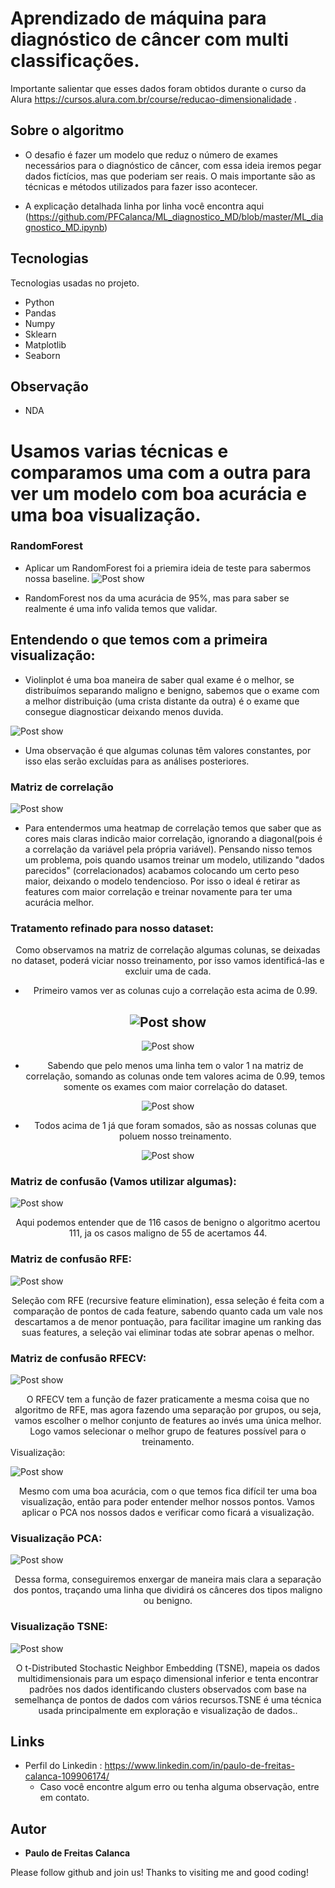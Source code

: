 # Aprendizado de máquina para diagnóstico de câncer com multi classificações.
Importante salientar que esses dados foram obtidos durante o curso da Alura https://cursos.alura.com.br/course/reducao-dimensionalidade .

## Sobre o algoritmo
* O desafio é fazer um modelo que reduz o número de exames necessários para o diagnóstico de câncer, com essa ideia iremos pegar dados fictícios, mas que poderiam ser reais. O mais importante são as técnicas e métodos utilizados para fazer isso acontecer.

* A explicação detalhada linha por linha você encontra aqui (https://github.com/PFCalanca/ML_diagnostico_MD/blob/master/ML_diagnostico_MD.ipynb)



## Tecnologias  

Tecnologias usadas no projeto.

* Python
* Pandas
* Numpy
* Sklearn
* Matplotlib
* Seaborn

## Observação 
* NDA
  
# Usamos varias técnicas e comparamos uma com a outra para ver um modelo com boa acurácia e uma boa visualização.
 ### RandomForest
* Aplicar um RandomForest foi a priemira ideia de teste para sabermos nossa baseline.
![Post show](https://github.com/PFCalanca/ML_diagnostico_MD/blob/master/core/img/rdforest.png)

* RandomForest nos da uma acurácia de 95%, mas para saber se realmente é uma info valida temos que validar.
## Entendendo o que temos com a primeira visualização:
* Violinplot é uma boa maneira de saber qual exame é o melhor, se distribuímos separando maligno e benigno, sabemos que o exame com a melhor distribuição (uma    crista distante da outra) é o exame que consegue diagnosticar deixando menos duvida.

![Post show](https://github.com/PFCalanca/ML_diagnostico_MD/blob/master/core/img/violin.png)

* Uma observação é que algumas colunas têm valores constantes, por isso elas serão excluídas para as análises posteriores.

### Matriz de correlação
![Post show](https://github.com/PFCalanca/ML_diagnostico_MD/blob/master/core/img/heatmap.png)
* Para entendermos uma heatmap de correlação temos que saber que as cores mais claras indicão maior correlação, ignorando a diagonal(pois é a correlação da variável pela própria variável). Pensando nisso temos um problema, pois quando usamos treinar um modelo, utilizando "dados parecidos" (correlacionados) acabamos colocando um certo peso maior, deixando o modelo tendencioso. Por isso o ideal é retirar as features com maior correlação e treinar novamente para ter uma acurácia melhor.

### Tratamento refinado para nosso dataset: 
  
<center>  Como observamos na matriz de correlação algumas colunas, se deixadas no dataset, poderá viciar nosso treinamento, por isso vamos identificá-las e excluir uma de cada.
  
  * Primeiro vamos ver as colunas cujo a correlação esta acima de 0.99.
 
 ![Post show](https://github.com/PFCalanca/ML_diagnostico_MD/blob/master/core/img/tratamento1.png) 
  ---
 ![Post show](https://github.com/PFCalanca/ML_diagnostico_MD/blob/master/core/img/tratamento2.png)
  
  
  * Sabendo que pelo menos uma linha tem o valor 1 na matriz de correlação, somando as colunas onde tem valores acima de 0.99, temos somente os exames com maior correlação do dataset.
 
 ![Post show](https://github.com/PFCalanca/ML_diagnostico_MD/blob/master/core/img/tratamento3.png) 
  
  * Todos acima de 1 já que foram somados, são as nossas colunas que poluem nosso treinamento.
 
  ![Post show](https://github.com/PFCalanca/ML_diagnostico_MD/blob/master/core/img/tratamento4.png) 

</center>

### Matriz de confusão (Vamos utilizar algumas): 

![Post show](https://github.com/PFCalanca/ML_diagnostico_MD/blob/master/core/img/k_best_con.png)

<center> Aqui podemos entender que de 116 casos de benigno o algoritmo acertou 111, ja os casos maligno de 55 de acertamos 44. </center>

### Matriz de confusão RFE: 

![Post show](https://github.com/PFCalanca/ML_diagnostico_MD/blob/master/core/img/RFE_conf.png)
<center> Seleção com RFE (recursive feature elimination), essa seleção é feita com a comparação de pontos de cada feature, sabendo quanto cada um vale nos descartamos a de menor pontuação, para facilitar imagine um ranking das suas features, a seleção vai eliminar todas ate sobrar apenas o melhor. </center>

### Matriz de confusão RFECV: 

![Post show](https://github.com/PFCalanca/ML_diagnostico_MD/blob/master/core/img/RFECV_conf.png)
<center> O RFECV tem a função de fazer praticamente a mesma coisa que no algoritmo de RFE, mas agora fazendo uma separação por grupos, ou seja, vamos escolher o melhor conjunto de features ao invés uma única melhor. Logo vamos selecionar o melhor grupo de features possível para o treinamento. </center

### Visualização: 

![Post show](https://github.com/PFCalanca/ML_diagnostico_MD/blob/master/core/img/sns_wpca.png)
<center> Mesmo com uma boa acurácia, com o que temos fica difícil ter uma boa visualização, então para poder entender melhor nossos pontos. Vamos aplicar o PCA nos nossos dados e verificar como ficará a visualização. </center>

### Visualização PCA:
![Post show](https://github.com/PFCalanca/ML_diagnostico_MD/blob/master/core/img/PCA.png)
<center> Dessa forma, conseguiremos enxergar de maneira mais clara a separação dos pontos, traçando uma linha que dividirá os cânceres dos tipos maligno ou benigno. </center>

### Visualização TSNE:
![Post show](https://github.com/PFCalanca/ML_diagnostico_MD/blob/master/core/img/TSNE.png)
<center> O t-Distributed Stochastic Neighbor Embedding (TSNE), mapeia os dados multidimensionais para um espaço dimensional inferior e tenta encontrar padrões nos dados identificando clusters observados com base na semelhança de pontos de dados com vários recursos.TSNE é uma técnica usada principalmente em exploração e visualização de dados.. </center>

## Links
  - Perfil do Linkedin : https://www.linkedin.com/in/paulo-de-freitas-calanca-109906174/
    - Caso você encontre algum erro ou tenha alguma observação, entre em contato.


  ## Autor

  * **Paulo de Freitas Calanca** 

  Please follow github and join us!
  Thanks to visiting me and good coding!
